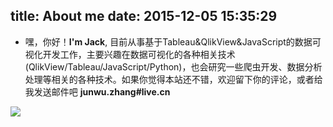 title: About me
date: 2015-12-05 15:35:29
---


- 嘿，你好！**I'm Jack**, 目前从事基于Tableau&QlikView&JavaScript的数据可视化开发工作，主要兴趣在数据可视化的各种相关技术(QlikView/Tableau/JavaScript/Python)，也会研究一些爬虫开发、数据分析处理等相关的各种技术。如果你觉得本站还不错，欢迎留下你的评论，或者给我发送邮件吧 **junwu.zhang#live.cn** 





![](http://7xoxf6.com1.z0.glb.clouddn.com/resourceclubjack-middle.png)